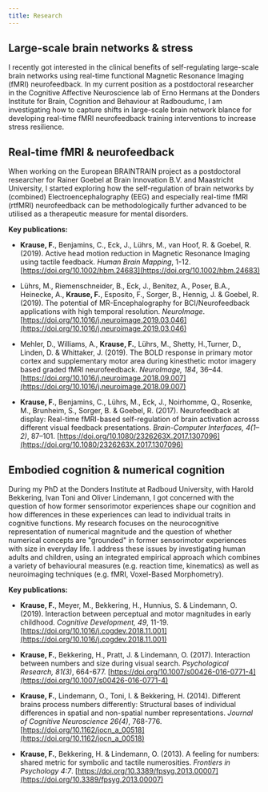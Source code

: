 ```yaml
---
title: Research
---
```


## Large-scale brain networks & stress

I recently got interested in the clinical benefits of self-regulating
large-scale brain networks using real-time functional Magnetic Resonance
Imaging (fMRI) neurofeedback. In my current position as a postdoctoral
researcher in the Cognitive Affective Neuroscience lab of Erno Hermans at
the Donders Institute for Brain, Cognition and Behaviour at Radboudumc,
I am investigating how to capture shifts in large-scale brain network
blance for developing real-time fMRI neurofeedback training interventions
to increase stress resilience.

## Real-time fMRI & neurofeedback

When working on the European BRAINTRAIN project as a postdoctoral researcher
for Rainer Goebel at Brain Innovation B.V. and Maastricht University, I
started exploring how the self-regulation of brain networks by (combined)
Electroencephalography (EEG) and especially real-time fMRI (rtfMRI)
neurofeedback can be methodologically further advanced to be utilised as a
therapeutic measure for mental disorders.

**Key publications:**

* **Krause, F.**, Benjamins, C., Eck, J., Lührs, M., van Hoof, R. & Goebel, R. (2019). Active head motion reduction in Magnetic Resonance Imaging using tactile feedback. _Human Brain Mapping_, 1-12. [https://doi.org/10.1002/hbm.24683](https://doi.org/10.1002/hbm.24683)

* Lührs, M., Riemenschneider, B., Eck, J., Benitez, A., Poser, B.A., Heinecke, A., **Krause, F.**, Esposito, F., Sorger, B., Hennig, J. & Goebel, R. (2019). The potential of MR-Encephalography for BCI/Neurofeedback applications with high temporal resolution. _NeuroImage_.
[https://doi.org/10.1016/j.neuroimage.2019.03.046](https://doi.org/10.1016/j.neuroimage.2019.03.046)

* Mehler, D., Williams, A., **Krause, F.**, Lührs, M., Shetty, H.,Turner, D.,
Linden, D. & Whittaker, J. (2019). The BOLD response in primary motor cortex
and supplementary motor area during kinesthetic motor imagery based graded
fMRI neurofeedback. _NeuroImage, 184_, 36–44.
[https://doi.org/10.1016/j.neuroimage.2018.09.007](https://doi.org/10.1016/j.neuroimage.2018.09.007)

* **Krause, F.**, Benjamins, C., Lührs, M., Eck, J., Noirhomme, Q., Rosenke,
M., Brunheim, S., Sorger, B. & Goebel, R. (2017). Neurofeedback at display:
Real-time fMRI-based self-regulation of brain activation acrosss different
visual feedback presentations. _Brain-Computer Interfaces, 4(1–2)_, 87–101.
[https://doi.org/10.1080/2326263X.2017.1307096](https://doi.org/10.1080/2326263X.2017.1307096)

## Embodied cognition & numerical cognition

During my PhD at the Donders Institute at Radboud University,
with Harold Bekkering, Ivan Toni and Oliver Lindemann,
I got concerned with the question of how former
sensorimotor experiences shape our cognition and how differences in these
experiences can lead to individual traits in cognitive functions. My research
focuses on the neurocognitive representation of numerical magnitude
and the question of whether numerical concepts are "grounded" in former
sensorimotor experiences with size in everyday life. I address these issues by
investigating human adults and children, using an integrated empirical approach
which combines a variety of behavioural measures (e.g. reaction time,
kinematics) as well as neuroimaging techniques (e.g. fMRI, Voxel-Based
Morphometry).

**Key publications:**

* **Krause, F.**, Meyer, M., Bekkering, H., Hunnius, S. & Lindemann, O. (2019).
Interaction between perceptual and motor magnitudes in early childhood.
_Cognitive Development, 49_, 11-19.
[https://doi.org/10.1016/j.cogdev.2018.11.001](https://doi.org/10.1016/j.cogdev.2018.11.001)

* **Krause, F.**, Bekkering, H., Pratt, J. & Lindemann, O. (2017). Interaction
between numbers and size during visual search. _Psychological Research,
81(3)_, 664-677.
[https://doi.org/10.1007/s00426-016-0771-4](https://doi.org/10.1007/s00426-016-0771-4)

* **Krause, F.**, Lindemann, O., Toni, I. & Bekkering, H. (2014). Different
brains process numbers differently: Structural bases of individual
differences in spatial and non-spatial number representations. _Journal of
Cognitive Neuroscience 26(4)_, 768-776.
[https://doi.org/10.1162/jocn_a_00518](https://doi.org/10.1162/jocn_a_00518)

* **Krause, F.**, Bekkering, H. & Lindemann, O. (2013). A feeling for numbers:
shared metric for symbolic and tactile numerosities. _Frontiers in Psychology
4:7_.
[https://doi.org/10.3389/fpsyg.2013.00007](https://doi.org/10.3389/fpsyg.2013.00007)
